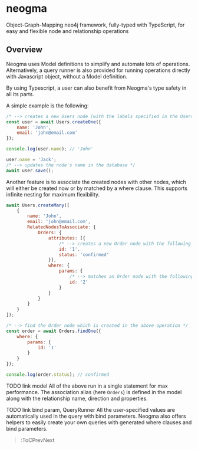 # neogma 

Object-Graph-Mapping neo4j framework, fully-typed with TypeScript, for easy and flexible node and relationship operations

## Overview
Neogma uses Model definitions to simplify and automate lots of operations. Alternatively, a query runner is also provided for running operations directly with Javascript object, without a Model definition.

By using Typescript, a user can also benefit from Neogma's type safety in all its parts.

A simple example is the following:
```js
/* --> creates a new Users node (with the labels specified in the Users model definition) */
const user = await Users.createOne({ 
    name: 'John',
    email: 'john@email.com'
});

console.log(user.name); // 'John'

user.name = 'Jack';
/* --> updates the node's name in the database */
await user.save();
```

Another feature is to associate the created nodes with other nodes, which will either be created now or by matched by a where clause. This supports infinite nesting for maximum flexibility.
```js
await Users.createMany([
    {
        name: 'John',
        email: 'john@email.com',
        RelatedNodesToAssociate: {
            Orders: {
                attributes: [{
                    /* --> creates a new Order node with the following properties, and associates it with John */
                    id: '1',
                    status: 'confirmed'
                }],
                where: {
                    params: {
                        /* --> matches an Order node with the following id and associates it with John */
                        id: '2'
                    }
                }
            }
        }
    }
]);

/* --> find the Order node which is created in the above operation */
const order = await Orders.findOne({
    where: {
        params: {
            id: '1'
        }
    }
});

console.log(order.status); // confirmed
```
TODO link model
All of the above run in a single statement for max performance. The association alias (here `Orders`) is defined in the model along with the relationship name, direction and properties.

TODO link bind param, QueryRunner
All the user-specified values are automatically used in the query with bind parameters. Neogma also offers helpers to easily create your own queries with generated where clauses and bind parameters.

> :ToCPrevNext